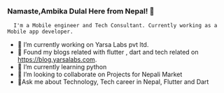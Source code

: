 ### Namaste,Ambika Dulal Here from Nepal!  👋
      I'm a Mobile engineer and Tech Consultant. Currently working as a Mobile app developer.


- 🔭 I’m currently working on Yarsa Labs pvt ltd.
- 🌱 Found my blogs related with flutter , dart and tech related on https://blog.yarsalabs.com. 
- 🌱 I’m currently learning python 
- 👯  I’m looking to collaborate on Projects for Nepali Market
- 💬Ask me about Technology, Tech career in Nepal, Flutter and Dart

<!--
**Ambikadulal/Ambikadulal** is a ✨ _special_ ✨ repository because its `README.md` (this file) appears on your GitHub profile.


Here are some ideas to get you started:

- 📫 How to reach me: ...
- 😄 Pronouns: ...
- ⚡ Fun fact: ...
-->
